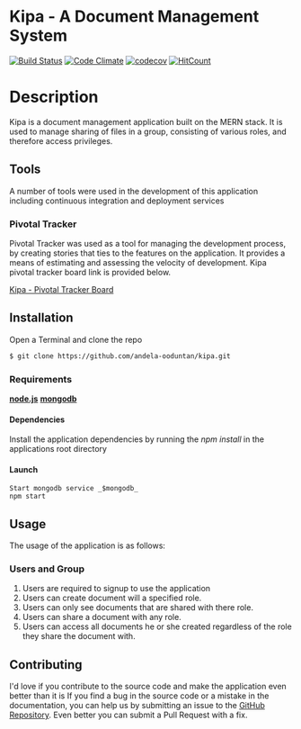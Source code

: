 # Kipa - A Document Management System

[![Build Status](https://travis-ci.org/andela-ooduntan/kipa.svg?branch=master)](https://travis-ci.org/andela-ooduntan/kipa)  [![Code Climate](https://codeclimate.com/github/andela-ooduntan/dockip/badges/gpa.svg)](https://codeclimate.com/github/andela-ooduntan/dockip)  [![codecov](https://codecov.io/gh/andela-ooduntan/kipa/branch/master/graph/badge.svg)](https://codecov.io/gh/andela-ooduntan/kipa) [![HitCount](https://hitt.herokuapp.com/andela-ooduntan/.svg)](https://github.com/andela-ooduntan/dms-api)

# Description
Kipa is a document management application built on the MERN stack. It is used to manage sharing of files in a group, consisting of various
roles, and therefore access privileges.

## Tools
A number of tools were used in the development of this application including continuous integration and deployment services

### Pivotal Tracker
Pivotal Tracker was used as a tool for managing the development process, by creating stories that ties to the features on the application. It provides a means of estimating and assessing the velocity of development. Kipa pivotal tracker board link is provided below.

[Kipa - Pivotal Tracker Board](https://www.pivotaltracker.com/n/projects/1653871)

## Installation
Open a Terminal and clone the repo
```bash
$ git clone https://github.com/andela-ooduntan/kipa.git
```

### Requirements
 [**node.js**](http://node.org) [**mongodb**](http://mongodb.org)

#### Dependencies
Install the application dependencies by running the _npm install_ in the applications root directory

#### Launch
```
Start mongodb service _$mongodb_
npm start
```

## Usage
The usage of the application is as follows:

###  Users and Group
1.  Users are required to signup to use the application
2.  Users can create document will a specified role.
3.  Users can only see documents that are shared with there role.
4.  Users can share a document with any role.
5.  Users can access all documents he or she created regardless of the role they share the document with.


##  Contributing
I'd love if you contribute to the source code and make the application even better than it is
If you find a bug in the source code or a mistake in the documentation, you can help us by submitting an issue to the [GitHub Repository](https://github.com/andela-ooduntan/kipa/issues). Even better you can submit a Pull Request with a fix.
